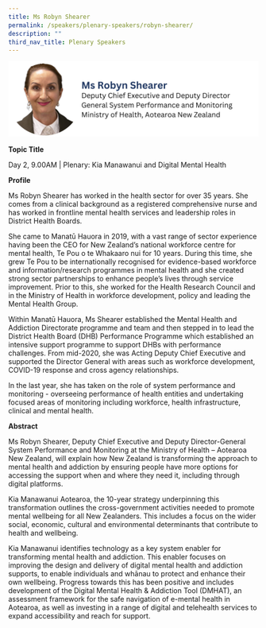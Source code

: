 ```yaml
---
title: Ms Robyn Shearer
permalink: /speakers/plenary-speakers/robyn-shearer/
description: ""
third_nav_title: Plenary Speakers
---
```

<div style="display: flex; flex-wrap: wrap;">
  <div style="flex-basis: 100%; max-width: 100%;">
    <img alt="track speakers 1" src="/images/SpeakersPhoto/robynshearerv0.png">
  </div>
</div>

<b>Topic Title</b>

<p id="left">Day 2, 9.00AM | Plenary: Kia Manawanui and Digital Mental Health</p>

**Profile**

Ms Robyn Shearer has worked in the health sector for over 35 years. She comes from a clinical background as a registered comprehensive nurse and has worked in frontline mental health services and leadership roles in District Health Boards.

She came to Manatū Hauora in 2019, with a vast range of sector experience having been the CEO for New Zealand’s national workforce centre for mental health, Te Pou o te Whakaaro nui for 10 years. During this time, she grew Te Pou to be internationally recognised for evidence-based workforce and information/research programmes in mental health and she created strong sector partnerships to enhance people’s lives through service improvement. Prior to this, she worked for the Health Research Council and in the Ministry of Health in workforce development, policy and leading the Mental Health Group.

Within Manatū Hauora, Ms Shearer established the Mental Health and Addiction Directorate programme and team and then stepped in to lead the District Health Board (DHB) Performance Programme which established an intensive support programme to support DHBs with performance challenges. From mid-2020, she was Acting Deputy Chief Executive and supported the Director General with areas such as workforce development, COVID-19 response and cross agency relationships.

In the last year, she has taken on the role of system performance and monitoring - overseeing performance of health entities and undertaking focused areas of monitoring including workforce, health infrastructure, clinical and mental health.

**Abstract**

Ms Robyn Shearer, Deputy Chief Executive and Deputy Director-General System Performance and Monitoring at the Ministry of Health – Aotearoa New Zealand, will explain how New Zealand is transforming the approach to mental health and addiction by ensuring people have more options for accessing the support when and where they need it, including through digital platforms. 

Kia Manawanui Aotearoa, the 10-year strategy underpinning this transformation outlines the cross-government activities needed to promote mental wellbeing for all New Zealanders. This includes a focus on the wider social, economic, cultural and environmental determinants that contribute to health and wellbeing. 

Kia Manawanui identifies technology as a key system enabler for transforming mental health and addiction. This enabler focuses on improving the design and delivery of digital mental health and addiction supports, to enable individuals and whānau to protect and enhance their own wellbeing. Progress towards this has been positive and includes development of the Digital Mental Health &amp; Addiction Tool (DMHAT), an assessment framework for the safe navigation of e-mental health in Aotearoa, as well as investing in a range of digital and telehealth services to expand accessibility and reach for support.